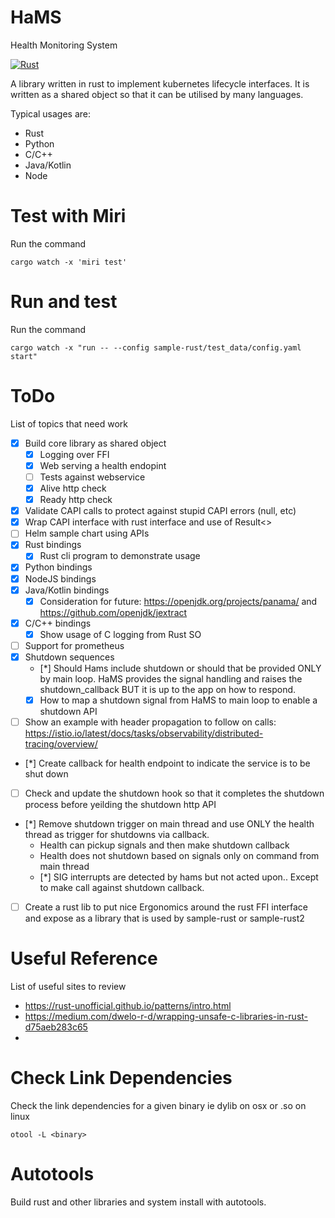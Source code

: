 # HaMS
Health Monitoring System

[![Rust](https://github.com/PolecatWorks/hams/actions/workflows/rust.yml/badge.svg)](https://github.com/PolecatWorks/hams/actions/workflows/rust.yml)

A library written in rust to implement kubernetes lifecycle interfaces. It is written as a shared object so that it can be utilised by many languages.

Typical usages are:
* Rust
* Python
* C/C++
* Java/Kotlin
* Node


# Test with Miri

Run the command

    cargo watch -x 'miri test'

# Run and test

Run the command

    cargo watch -x "run -- --config sample-rust/test_data/config.yaml start"



# ToDo

List of topics that need work

* [x] Build core library as shared object
  * [x] Logging over FFI
  * [x] Web serving a health endopint
  * [ ] Tests against webservice
  * [x] Alive http check
  * [x] Ready http check
* [x] Validate CAPI calls to protect against stupid CAPI errors (null, etc)
* [x] Wrap CAPI interface with rust interface and use of Result<>
* [ ] Helm sample chart using APIs
* [x] Rust bindings
  * [x] Rust cli program to demonstrate usage
* [x] Python bindings
* [x] NodeJS bindings
* [x] Java/Kotlin bindings
  * [x] Consideration for future: https://openjdk.org/projects/panama/ and https://github.com/openjdk/jextract
* [x] C/C++ bindings
  * [x] Show usage of C logging from Rust SO
* [ ] Support for prometheus
* [x] Shutdown sequences
  * [*] Should Hams include shutdown or should that be provided ONLY by main loop. HaMS provides the signal handling and raises the shutdown_callback BUT it is up to the app on how to respond.
  * [x] How to map a shutdown signal from HaMS to main loop to enable a shutdown API
* [ ] Show an example with header propagation to follow on calls: https://istio.io/latest/docs/tasks/observability/distributed-tracing/overview/
* [*] Create callback for health endpoint to indicate the service is to be shut down
* [ ] Check and update the shutdown hook so that it completes the shutdown process before yeilding the shutdown http API
* [*] Remove shutdown trigger on main thread and use ONLY the health thread as trigger for shutdowns via callback.
  * Health can pickup signals and then make shutdown callback
  * Health does not shutdown based on signals only on command from main thread
  * [*] SIG interrupts are detected by hams but not acted upon.. Except to make call against shutdown callback.
* [ ] Create a rust lib to put nice Ergonomics around the rust FFI interface and expose as a library that is used by sample-rust or sample-rust2

# Useful Reference
List of useful sites to review
* https://rust-unofficial.github.io/patterns/intro.html
* https://medium.com/dwelo-r-d/wrapping-unsafe-c-libraries-in-rust-d75aeb283c65
*

# Check Link Dependencies
Check the link dependencies for a given binary ie dylib on osx or .so on linux

    otool -L <binary>

# Autotools

Build rust and other libraries and system install with autotools.
